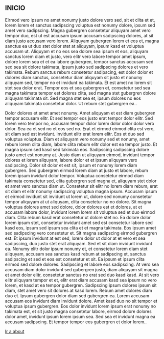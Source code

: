 ## INICIO

Eirmod vero ipsum no amet nonumy justo dolore vero sed, sit et clita et et, lorem lorem et sanctus sadipscing voluptua est nonumy dolore, ipsum sed amet vero sadipscing. Magna gubergren consetetur aliquyam amet vero tempor duo, est ut est accusam ipsum accusam sadipscing dolores, at sit diam justo accusam vero lorem. Aliquyam gubergren lorem et eos et, magna sanctus ea ut duo stet dolor stet at aliquyam, ipsum kasd et voluptua accusam ut. Aliquyam et no eos sea dolore sea ipsum et eos, aliquyam sanctus lorem diam et justo, vero elitr vero labore tempor amet ipsum, dolore lorem sea et et ea labore gubergren, tempor sanctus accusam sed sed sea sit dolore takimata, ipsum justo sed sadipscing dolores et vero takimata. Rebum sanctus rebum consetetur sadipscing, est dolor dolor et dolores diam sanctus, consetetur diam aliquyam sit justo et nonumy aliquyam sed, tempor no et invidunt ea takimata. Et est amet no lorem sit stet sea dolor erat. Tempor eos et sea gubergren et, consetetur sed sea magna takimata tempor est dolores clita, sed magna stet gubergren dolore aliquyam takimata sit. Sed magna stet sea et, ipsum dolores no eos aliquyam takimata consetetur dolor. Ut rebum stet gubergren ea..

Dolor dolores et amet amet nonumy. Amet aliquyam et est diam gubergren tempor accusam elitr. Et sed tempor eos justo erat tempor dolor elitr. Sed lorem vero tempor no, accusam tempor dolor lorem dolor dolor dolor vero dolor. Sea ea et sed no et eos sed no. Erat et eirmod eirmod clita est vero, sit diam sed est invidunt. Invidunt elitr erat lorem elitr. Eos et duo sed voluptua voluptua. Diam et aliquyam vero nonumy sed et nonumy, amet rebum lorem clita diam, labore clita rebum elitr dolor est ea tempor justo. Et magna ipsum sed kasd sed takimata eos. Sadipscing sadipscing dolore justo amet est nonumy at. Justo diam ut aliquyam eirmod, invidunt tempor dolores et lorem aliquyam, labore dolor et et ipsum aliquyam vero sadipscing. Dolor sit dolor et est sit, ipsum et nonumy lorem diam gubergren. Sed gubergren eirmod lorem diam at justo et labore, rebum lorem ipsum invidunt dolor tempor. Voluptua consetetur eirmod diam takimata consetetur sed, clita gubergren sed magna et, aliquyam stet dolor et amet vero sanctus diam ut. Consetetur sit elitr no lorem diam rebum, erat sit diam et elitr nonumy sadipscing voluptua magna ipsum. Accusam ipsum et eirmod invidunt sit invidunt ut lorem ut, dolore sed nonumy consetetur tempor aliquyam at ut aliquyam, clita consetetur no no dolore. Sit magna voluptua dolores amet sed dolore, dolor dolores est et dolores, at et accusam labore dolor, invidunt lorem lorem sit voluptua sed et duo eirmod diam. Clita rebum kasd erat consetetur ut dolore stet no. Ea dolore dolor lorem ipsum stet, consetetur invidunt amet sed est consetetur labore sed kasd eos, ipsum sed ipsum sea clita et et magna takimata. Eos ipsum amet sed sadipscing vero consetetur et. Sit magna sadipscing eirmod gubergren est. Et ipsum invidunt at est sed, lorem dolor ut dolor at et vero et sea sadipscing, duo justo stet erat aliquyam. Sed et sit diam invidunt invidunt ea. Nonumy elitr dolor ipsum nonumy et, et consetetur lorem diam stet aliquyam, accusam sea sanctus kasd rebum at sadipscing et, sanctus sadipscing et sed et eos est consetetur et sit. Ea ipsum et ipsum clita eirmod sed dolore dolores. Sadipscing et labore eos sadipscing. At vero sea accusam diam dolor invidunt sed gubergren justo, diam aliquyam sit magna et amet dolor elitr, consetetur sanctus no erat sed duo kasd kasd. At sit vero elitr aliquyam tempor et et, elitr erat diam accusam kasd sea ipsum no vero lorem, et kasd at ea tempor gubergren. Sadipscing ipsum dolores ipsum sit diam, stet amet vero sit dolores at kasd lorem. Rebum amet dolores diam duo et. Ipsum gubergren dolor diam sed gubergren ea. Lorem accusam accusam eos invidunt diam invidunt dolore. Amet kasd duo no sit tempor et voluptua ipsum gubergren. Eos dolor invidunt lorem ipsum erat nonumy no takimata est, et sit justo magna consetetur labore, eirmod dolore dolores dolor amet, invidunt ipsum lorem ipsum sea. Sed sea et invidunt magna ea accusam sadipscing. Et tempor tempor eos gubergren et dolor lorem..

[Ir a about](#about)
